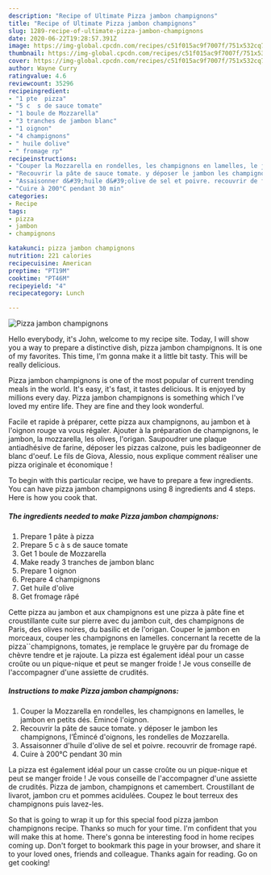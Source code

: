 ```yaml
---
description: "Recipe of Ultimate Pizza jambon champignons"
title: "Recipe of Ultimate Pizza jambon champignons"
slug: 1289-recipe-of-ultimate-pizza-jambon-champignons
date: 2020-06-22T19:28:57.391Z
image: https://img-global.cpcdn.com/recipes/c51f015ac9f7007f/751x532cq70/pizza-jambon-champignons-photo-principale-de-la-recette.jpg
thumbnail: https://img-global.cpcdn.com/recipes/c51f015ac9f7007f/751x532cq70/pizza-jambon-champignons-photo-principale-de-la-recette.jpg
cover: https://img-global.cpcdn.com/recipes/c51f015ac9f7007f/751x532cq70/pizza-jambon-champignons-photo-principale-de-la-recette.jpg
author: Wayne Curry
ratingvalue: 4.6
reviewcount: 35296
recipeingredient:
- "1 pte  pizza"
- "5 c  s de sauce tomate"
- "1 boule de Mozzarella"
- "3 tranches de jambon blanc"
- "1 oignon"
- "4 champignons"
- " huile dolive"
- " fromage rp"
recipeinstructions:
- "Couper la Mozzarella en rondelles, les champignons en lamelles, le jambon en petits dés. Émincé l&#39;oignon."
- "Recouvrir la pâte de sauce tomate. y déposer le jambon les champignons, l’Émincé d&#39;oignons, les rondelles de Mozzarella."
- "Assaisonner d&#39;huile d&#39;olive de sel et poivre. recouvrir de fromage rapé."
- "Cuire à 200°C pendant 30 min"
categories:
- Recipe
tags:
- pizza
- jambon
- champignons

katakunci: pizza jambon champignons 
nutrition: 221 calories
recipecuisine: American
preptime: "PT19M"
cooktime: "PT46M"
recipeyield: "4"
recipecategory: Lunch

---
```



![Pizza jambon champignons](https://img-global.cpcdn.com/recipes/c51f015ac9f7007f/751x532cq70/pizza-jambon-champignons-photo-principale-de-la-recette.jpg)

Hello everybody, it's John, welcome to my recipe site. Today, I will show you a way to prepare a distinctive dish, pizza jambon champignons. It is one of my favorites. This time, I'm gonna make it a little bit tasty. This will be really delicious.

Pizza jambon champignons is one of the most popular of current trending meals in the world. It's easy, it's fast, it tastes delicious. It is enjoyed by millions every day. Pizza jambon champignons is something which I've loved my entire life. They are fine and they look wonderful.

Facile et rapide à préparer, cette pizza aux champignons, au jambon et à l&#39;oignon rouge va vous régaler. Ajouter à la préparation de champignons, le jambon, la mozzarella, les olives, l&#39;origan. Saupoudrer une plaque antiadhésive de farine, déposer les pizzas calzone, puis les badigeonner de blanc d&#39;oeuf. Le fils de Giova, Alessio, nous explique comment réaliser une pizza originale et économique !


To begin with this particular recipe, we have to prepare a few ingredients. You can have pizza jambon champignons using 8 ingredients and 4 steps. Here is how you cook that.

<!--inarticleads1-->

##### The ingredients needed to make Pizza jambon champignons:

1. Prepare 1 pâte à pizza
1. Prepare 5 c à s de sauce tomate
1. Get 1 boule de Mozzarella
1. Make ready 3 tranches de jambon blanc
1. Prepare 1 oignon
1. Prepare 4 champignons
1. Get  huile d&#39;olive
1. Get  fromage râpé


Cette pizza au jambon et aux champignons est une pizza à pâte fine et croustillante cuite sur pierre avec du jambon cuit, des champignons de Paris, des olives noires, du basilic et de l&#39;origan. Couper le jambon en morceaux, couper les champignons en lamelles. concernant la recette de la pizza``champignons, tomates, je remplace le gruyère par du fromage de chèvre tendre et je rajoute. La pizza est également idéal pour un casse croûte ou un pique-nique et peut se manger froide ! Je vous conseille de l&#39;accompagner d&#39;une assiette de crudités. 

<!--inarticleads2-->

##### Instructions to make Pizza jambon champignons:

1. Couper la Mozzarella en rondelles, les champignons en lamelles, le jambon en petits dés. Émincé l&#39;oignon.
1. Recouvrir la pâte de sauce tomate. y déposer le jambon les champignons, l’Émincé d&#39;oignons, les rondelles de Mozzarella.
1. Assaisonner d&#39;huile d&#39;olive de sel et poivre. recouvrir de fromage rapé.
1. Cuire à 200°C pendant 30 min


La pizza est également idéal pour un casse croûte ou un pique-nique et peut se manger froide ! Je vous conseille de l&#39;accompagner d&#39;une assiette de crudités. Pizza de jambon, champignons et camembert. Croustillant de livarot, jambon cru et pommes acidulées. Coupez le bout terreux des champignons puis lavez-les. 

So that is going to wrap it up for this special food pizza jambon champignons recipe. Thanks so much for your time. I'm confident that you will make this at home. There's gonna be interesting food in home recipes coming up. Don't forget to bookmark this page in your browser, and share it to your loved ones, friends and colleague. Thanks again for reading. Go on get cooking!
